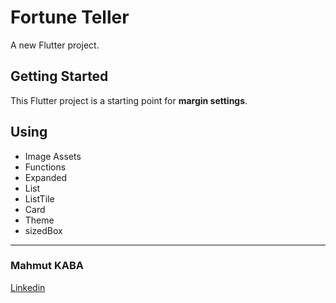 # Fortune Teller

A new Flutter project.

## Getting Started

This Flutter project is a starting point for **margin settings**.

## Using
- Image Assets
- Functions
- Expanded
- List
- ListTile
- Card
- Theme
- sizedBox


---
### Mahmut KABA

[Linkedin](https://www.linkedin.com/in/mahmut-kaba-8ab997253/)

